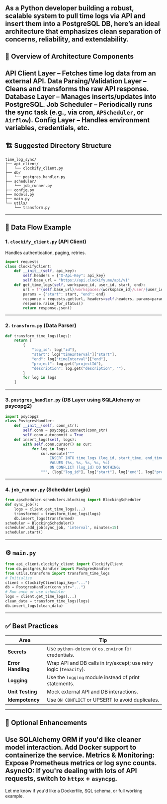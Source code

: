 As a Python developer building a robust, scalable system to **pull time logs via API and insert them into a PostgreSQL DB**, here’s an ideal architecture that emphasizes clean separation of concerns, reliability, and extendability.
---
## :wrench: Overview of Architecture Components
**API Client Layer** – Fetches time log data from an external API.
**Data Parsing/Validation Layer** – Cleans and transforms the raw API response.
**Database Layer** – Manages inserts/updates into PostgreSQL.
**Job Scheduler** – Periodically runs the sync task (e.g., via cron, `APScheduler`, or `Airflow`).
**Config Layer** – Handles environment variables, credentials, etc.
---
## :building_construction: Suggested Directory Structure
```
time_log_sync/
├── api_client/
│   └── clockify_client.py
├── db/
│   └── postgres_handler.py
├── scheduler/
│   └── job_runner.py
├── config.py
├── models.py
├── main.py
└── utils/
    └── transform.py
```
---
## :repeat: Data Flow Example
### 1. `clockify_client.py` (API Client)
Handles authentication, paging, retries.
```python
import requests
class ClockifyClient:
    def __init__(self, api_key):
        self.headers = {"X-Api-Key": api_key}
        self.base_url = "https://api.clockify.me/api/v1"
    def get_time_logs(self, workspace_id, user_id, start, end):
        url = f"{self.base_url}/workspaces/{workspace_id}/user/{user_id}/time-entries"
        params = {"start": start, "end": end}
        response = requests.get(url, headers=self.headers, params=params)
        response.raise_for_status()
        return response.json()
```
---
### 2. `transform.py` (Data Parser)
```python
def transform_time_logs(logs):
    return [
        {
            "log_id": log["id"],
            "start": log["timeInterval"]["start"],
            "end": log["timeInterval"]["end"],
            "project": log.get("projectId"),
            "description": log.get("description", ""),
        }
        for log in logs
    ]
```
---
### 3. `postgres_handler.py` (DB Layer using SQLAlchemy or psycopg2)
```python
import psycopg2
class PostgresHandler:
    def __init__(self, conn_str):
        self.conn = psycopg2.connect(conn_str)
        self.conn.autocommit = True
    def insert_logs(self, logs):
        with self.conn.cursor() as cur:
            for log in logs:
                cur.execute("""
                    INSERT INTO time_logs (log_id, start_time, end_time, project, description)
                    VALUES (%s, %s, %s, %s, %s)
                    ON CONFLICT (log_id) DO NOTHING;
                """, (log["log_id"], log["start"], log["end"], log["project"], log["description"]))
```
---
### 4. `job_runner.py` (Scheduler Logic)
```python
from apscheduler.schedulers.blocking import BlockingScheduler
def sync_job():
    logs = client.get_time_logs(...)
    transformed = transform_time_logs(logs)
    db.insert_logs(transformed)
scheduler = BlockingScheduler()
scheduler.add_job(sync_job, 'interval', minutes=15)
scheduler.start()
```
---
## :gear: `main.py`
```python
from api_client.clockify_client import ClockifyClient
from db.postgres_handler import PostgresHandler
from utils.transform import transform_time_logs
# Initialize
client = ClockifyClient(api_key="...")
db = PostgresHandler(conn_str="...")
# Run once or use scheduler
logs = client.get_time_logs(...)
clean_data = transform_time_logs(logs)
db.insert_logs(clean_data)
```
---
## :white_check_mark: Best Practices
| Area               | Tip                                                                |
| ------------------ | ------------------------------------------------------------------ |
| **Secrets**        | Use `python-dotenv` or `os.environ` for credentials.               |
| **Error Handling** | Wrap API and DB calls in try/except; use retry logic (`tenacity`). |
| **Logging**        | Use the `logging` module instead of print statements.              |
| **Unit Testing**   | Mock external API and DB interactions.                             |
| **Idempotency**    | Use `ON CONFLICT` or UPSERT to avoid duplicates.                   |
---
## :jigsaw: Optional Enhancements
**Use SQLAlchemy ORM** if you'd like cleaner model interaction.
**Add Docker support** to containerize the service.
**Metrics & Monitoring**: Expose Prometheus metrics or log sync counts.
**AsyncIO**: If you're dealing with lots of API requests, switch to `httpx` + `asyncpg`.
---
Let me know if you'd like a Dockerfile, SQL schema, or full working example.
